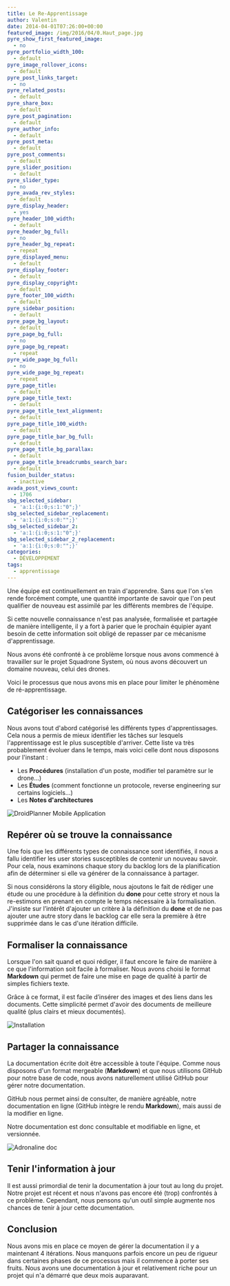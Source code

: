 ```yaml
---
title: Le Re-Apprentissage
author: Valentin
date: 2014-04-01T07:26:00+00:00
featured_image: /img/2016/04/0.Haut_page.jpg
pyre_show_first_featured_image:
  - no
pyre_portfolio_width_100:
  - default
pyre_image_rollover_icons:
  - default
pyre_post_links_target:
  - no
pyre_related_posts:
  - default
pyre_share_box:
  - default
pyre_post_pagination:
  - default
pyre_author_info:
  - default
pyre_post_meta:
  - default
pyre_post_comments:
  - default
pyre_slider_position:
  - default
pyre_slider_type:
  - no
pyre_avada_rev_styles:
  - default
pyre_display_header:
  - yes
pyre_header_100_width:
  - default
pyre_header_bg_full:
  - no
pyre_header_bg_repeat:
  - repeat
pyre_displayed_menu:
  - default
pyre_display_footer:
  - default
pyre_display_copyright:
  - default
pyre_footer_100_width:
  - default
pyre_sidebar_position:
  - default
pyre_page_bg_layout:
  - default
pyre_page_bg_full:
  - no
pyre_page_bg_repeat:
  - repeat
pyre_wide_page_bg_full:
  - no
pyre_wide_page_bg_repeat:
  - repeat
pyre_page_title:
  - default
pyre_page_title_text:
  - default
pyre_page_title_text_alignment:
  - default
pyre_page_title_100_width:
  - default
pyre_page_title_bar_bg_full:
  - default
pyre_page_title_bg_parallax:
  - default
pyre_page_title_breadcrumbs_search_bar:
  - default
fusion_builder_status:
  - inactive
avada_post_views_count:
  - 1706
sbg_selected_sidebar:
  - 'a:1:{i:0;s:1:"0";}'
sbg_selected_sidebar_replacement:
  - 'a:1:{i:0;s:0:"";}'
sbg_selected_sidebar_2:
  - 'a:1:{i:0;s:1:"0";}'
sbg_selected_sidebar_2_replacement:
  - 'a:1:{i:0;s:0:"";}'
categories:
  - DÉVELOPPEMENT
tags:
  - apprentissage
---
```


Une équipe est continuellement en train d'apprendre. Sans que l'on s'en rende forcément compte, une quantité importante de savoir que l'on peut qualifier de nouveau est assimilé par les différents membres de l'équipe.

Si cette nouvelle connaissance n'est pas analysée, formalisée et partagée de manière intelligente, il y a fort à parier que le prochain équipier ayant besoin de cette information soit obligé de repasser par ce mécanisme d'apprentissage.

Nous avons été confronté à ce problème lorsque nous avons commencé à travailler sur le projet Squadrone System, où nous avons découvert un domaine nouveau, celui des drones.

Voici le processus que nous avons mis en place pour limiter le phénomène de ré-apprentissage.

<!-- more -->

## Catégoriser les connaissances

Nous avons tout d'abord catégorisé les différents types d'apprentissages. Cela nous a permis de mieux identifier les tâches sur lesquels l'apprentissage est le plus susceptible d'arriver. Cette liste va très probablement évoluer dans le temps, mais voici celle dont nous disposons pour l'instant :

- Les **Procédures** (installation d'un poste, modifier tel paramètre sur le drone…)
- Les **Études** (comment fonctionne un protocole, reverse engineering sur certains logiciels…)
- Les **Notes d'architectures**

![DroidPlanner Mobile Application](/img/tumblr/tumblr_inline_n2smvcq9H11szdlw2.png)

## Repérer où se trouve la connaissance

Une fois que les différents types de connaissance sont identifiés, il nous a fallu identifier les user stories susceptibles de contenir un nouveau savoir. Pour cela, nous examinons chaque story du backlog lors de la planification afin de déterminer si elle va générer de la connaissance à partager.

Si nous considérons la story éligible, nous ajoutons le fait de rédiger une étude ou une procédure à la définition du **done** pour cette strory et nous la re-estimons en prenant en compte le temps nécessaire à la formalisation. J'insiste sur l’intérêt d'ajouter un critère à la définition du **done** et de ne pas ajouter une autre story dans le backlog car elle sera la première à être supprimée dans le cas d'une itération difficile.

## Formaliser la connaissance

Lorsque l'on sait quand et quoi rédiger, il faut encore le faire de manière à ce que l'information soit facile à formaliser. Nous avons choisi le format **Markdown** qui permet de faire une mise en page de qualité à partir de simples fichiers texte.

Grâce à ce format, il est facile d’insérer des images et des liens dans les documents. Cette simplicité permet d'avoir des documents de meilleure qualité (plus clairs et mieux documentés).

![Installation](/img/tumblr/tumblr_inline_n2sn4plGID1szdlw2.png)

## Partager la connaissance

La documentation écrite doit être accessible à toute l'équipe. Comme nous disposons d'un format mergeable (**Markdown**) et que nous utilisons GitHub pour notre base de code, nous avons naturellement utilisé GitHub pour gérer notre documentation.

GitHub nous permet ainsi de consulter, de manière agréable, notre documentation en ligne (GitHub intègre le rendu **Markdown**), mais aussi de la modifier en ligne.

Notre documentation est donc consultable et modifiable en ligne, et versionnée.

![Adronaline doc](/img/tumblr/tumblr_inline_n2smvx5KGO1szdlw2.png)

## Tenir l'information à jour

Il est aussi primordial de tenir la documentation à jour tout au long du projet. Notre projet est récent et nous n'avons pas encore été (trop) confrontés à ce problème. Cependant, nous pensons qu'un outil simple augmente nos chances de tenir à jour cette documentation.

## Conclusion

Nous avons mis en place ce moyen de gérer la documentation il y a maintenant 4 itérations. Nous manquons parfois encore un peu de rigueur dans certaines phases de ce processus mais il commence à porter ses fruits. Nous avons une documentation à jour et relativement riche pour un projet qui n'a démarré que deux mois auparavant.
